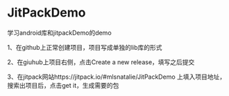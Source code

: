 # JitPackDemo
学习android库和jitpackDemo的demo

1、在github上正常创建项目，项目写成单独的lib库的形式


2、在giuhub上项目右侧，点击Create a new release，填写之后提交

3、在jitpack网站https://jitpack.io/#mlsnatalie/JitPackDemo
上填入项目地址，搜索出项目后，点击get it，生成需要的包


